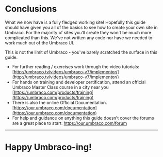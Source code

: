# Conclusions

What we now have is a fully fledged working site! Hopefully this guide should have given you all of the basics to see how to create your own site in Umbraco. For the majority of sites you'll create they won't be much more complicated than this. We've not written any code nor have we needed to work much out of the Umbraco UI. 

This is not the limit of Umbraco - you've barely scratched the surface in this guide.

*    For further reading / exercises work through the video tutorials: [http://umbraco.tv/videos/umbraco-v7/implementor/](http://umbraco.tv/videos/umbraco-v7/implementor/)
*    For hands on training and developer certification, attend an official Umbraco Master Class course in a city near you [https://umbraco.com/products/training](https://umbraco.com/products/training)
*    There is also the online Official Documentation. [https://our.umbraco.com/documentation](https://our.umbraco.com/documentation) 
*    For help and guidance on anything this guide doesn't cover the forums are a great place to start: [https://our.umbraco.com/forum ](https://our.umbraco.com/forum )

---
# Happy Umbraco-ing!
